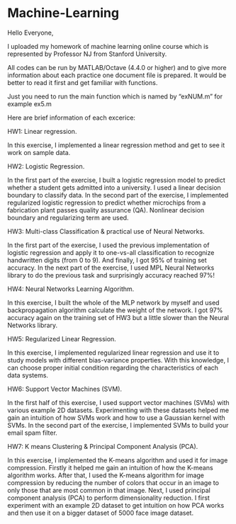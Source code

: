 # Machine-Learning

Hello Everyone,

I uploaded my homework of machine learning online course which is represented by Professor NJ from Stanford University. 

All codes can be run by MATLAB/Octave (4.4.0 or higher) and to give more information about each practice one document file is prepared.
It would be better to read it first and get familiar with functions.

Just you need to run the main function which is named by “exNUM.m” for example ex5.m 

Here are brief information of each excerice:

HW1: Linear regression. 

In this exercise, I implemented a linear regression method and get to see it work on sample data.

HW2: Logistic Regression.

In the first part of the exercise, I built a logistic regression model to predict whether a student gets admitted into a university. 
I used a linear decision boundary to classify data. In the second part of the exercise, I implemented regularized logistic regression
to predict whether microchips from a fabrication plant passes quality assurance (QA). 
Nonlinear decision boundary and regularizing term are used.

HW3: Multi-class Classification & practical use of Neural Networks.

In the first part of the exercise, I used the previous implementation of logistic regression and apply it to one-vs-all classification to recognize handwritten digits (from 0 to 9). And finally, I got 95% of training set accuracy.
In the next part of the exercise, I used MPL Neural Networks library to do the previous task and surprisingly accuracy reached 97%! 

HW4: Neural Networks Learning Algorithm.

In this exercise, I built the whole of the MLP network by myself and used backpropagation algorithm calculate the weight of the network. I got 97% accuracy again on the training set of HW3 but a little slower than the Neural Networks library.

HW5: Regularized Linear Regression.

In this exercise, I implemented regularized linear regression and use it to study models with different bias-variance properties. With this knowledge, I can choose proper initial condition regarding the characteristics of each data systems.

HW6: Support Vector Machines (SVM).

In the first half of this exercise, I used support vector machines (SVMs) with various example 2D datasets. Experimenting with these datasets helped me gain an intuition of how SVMs work and how to use a Gaussian kernel with SVMs.
In the second part of the exercise, I implemented SVMs to build your email spam filter.

HW7: K means Clustering & Principal Component Analysis (PCA).

In this exercise, I implemented the K-means algorithm and used it for image compression. Firstly it helped me gain an intuition of how the K-means algorithm works. After that, I used the K-means algorithm for image compression by reducing the number of colors that occur in an image to only those that are most common in that image. 
Next, I used principal component analysis (PCA) to perform dimensionality reduction. I first experiment with an example 2D dataset to get intuition on how PCA works and then use it on a bigger dataset of 5000 face image dataset.

